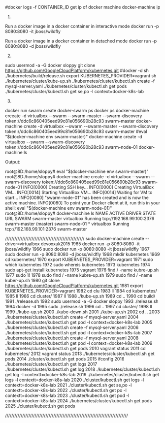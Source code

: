 
#docker logs -f CONTAINER_ID 
get ip of docker machine
docker-machine ip

1)
Run a docker image in a docker container in interactive mode
docker run -p 8080:8080 -it jboss/wildfly

Run a docker image in a docker container in detached mode
docker run -p 8080:8080 -d jboss/wildfly

2)
sudo usermod -a -G docker sloppy
git clone https://github.com/GoogleCloudPlatform/kubernetes.git
#docker -d
sh ./kubernetes/build/release.sh
export KUBERNETES_PROVIDER=vagrant
sh ./kubernetes/cluster/kube-up.sh
./kubernetes/cluster/kubectl.sh create -f mysql-server.yaml
./kubernetes/cluster/kubectl.sh get pods
./kubernetes/cluster/kubectl.sh get se,po -l context=docker-k8s-lab


3)
docker run swarm create
docker-swarm ps
docker ps
docker-machine creeate -d virtualbox --swarm --swarm-master --swarm-discovery token://ddc6c860405eed99c81e056690b28c93 swarm-master
docker-machine create -d virtualbox --swarm --swarm-master --swarm-discovery token://ddc6c860405eed99c81e056690b28c93 swarm-master
#eval "$(docker-machine env swarm-master)"
docker-machine create -d virtualbox --swarm  --swarm-discovery token://ddc6c860405eed99c81e056690b28c93 swarm-node-01
docker-machine ls

Output:

root@8D:/home/sloppy# eval "$(docker-machine env swarm-master)"
root@8D:/home/sloppy# docker-machine create -d virtualbox --swarm  --swarm-discovery token://ddc6c860405eed99c81e056690b28c93 swarm-node-01
INFO[0000] Creating SSH key...                          
INFO[0000] Creating VirtualBox VM...                    
INFO[0014] Starting VirtualBox VM...                    
INFO[0014] Waiting for VM to start...                   
INFO[0080] "swarm-node-01" has been created and is now the active machine. 
INFO[0080] To point your Docker client at it, run this in your shell: eval "$(docker-machine env swarm-node-01)" 
root@8D:/home/sloppy# docker-machine ls
NAME            ACTIVE   DRIVER       STATE     URL                         SWARM
swarm-master             virtualbox   Running   tcp://192.168.99.100:2376   swarm-master (master)
swarm-node-01   *        virtualbox   Running   tcp://192.168.99.101:2376   swarm-master



///////////////////////////////////////////////////
sudo docker-machine create --driver=virtualbox devoxxuk2015
 1965  docker run -p 8080:8080 -it jboss/wildfly
 1966  sudo docker run -p 8080:8080 -it jboss/wildfly
 1967  sudo docker run -p 8080:8080 -d jboss/wildfly
 1968  mkdir kubernetes
 1969  cd kubernetes/
 1970  export KUBERNETES_PROVIDER=vagrant
 1971  sudo which kubernetes
 1972  sudo whereis kubernetes
 1973  kubernetes
 1974  sudo apt-get install kubernetes
 1975  vagrant
 1976  find / -name kubre-up.sh
 1977  sudo 1!
 1978  sudo find / -name kubre-up.sh
 1979  sudo find / -name kuber-up.sh
 1980  git clone https://github.com/GoogleCloudPlatform/kubernetes.git
 1981  export KUBERNETES_PROVIDER=vagrant
 1982  cd clu
 1983  ll
 1984  cd kubernetes/
 1985  ll
 1986  cd cluster/
 1987  ll
 1988  ./kube-up.sh
 1989  cd ..
 1990  cd build/
 1991  ./release.sh 
 1992  sudo usermod -a -G docker sloppy
 1993  ./release.sh 
 1994  docker -d
 1995  sudo ./release.sh 
 1996  cd ..
 1997  cd cluster/
 1998  ll
 1999  ./kube-up.sh 
 2000  ./kube-down.sh 
 2001  ./kube-up.sh 
 2002  cd ..
 2003  ./kubernetes/cluster/kubectl.sh create -f mysql-server.yaml 
 2004  ./kubernetes/cluster/kubectl.sh get pod -l context=docker-k8s-lab
 2005  ./kubernetes/cluster/kubectl.sh create -f mysql-server.yaml 
 2006  ./kubernetes/cluster/kubectl.sh get pod -l context=docker-k8s-lab
 2007  ./kubernetes/cluster/kubectl.sh create -f mysql-server.yaml 
 2008  ./kubernetes/cluster/kubectl.sh get pod -l context=docker-k8s-lab
 2009  ./kubernetes/cluster/kubectl.sh get pods
 2010  vagrant status
 2011  cd kubernetes/
 2012  vagrant status
 2013  ./kubernetes/cluster/kubectl.sh get pods
 2014  ./cluster/kubectl.sh get pods
 2015  ifconfig
 2016  ./kubernetes/cluster/kubectl.sh get logs
 2017  ./kubernetes/cluster/kubectl.sh get log
 2018  ./kubernetes/cluster/kubectl.sh get log -l contextt=docker-k8s-lab
 2019  ./kubernetes/cluster/kubectl.sh get logs -l contextt=docker-k8s-lab
 2020  ./cluster/kubectl.sh get logs -l contextt=docker-k8s-lab
 2021  ./cluster/kubectl.sh get se,po -l contextt=docker-k8s-lab
 2022  ./cluster/kubectl.sh get po -l contextt=docker-k8s-lab
 2023  ./cluster/kubectl.sh get pod -l contextt=docker-k8s-lab
 2024  ./kubernetes/cluster/kubectl.sh get pods
 2025  ./cluster/kubectl.sh get pods

///////////////////////////////////////////////////////////////////////////////
























